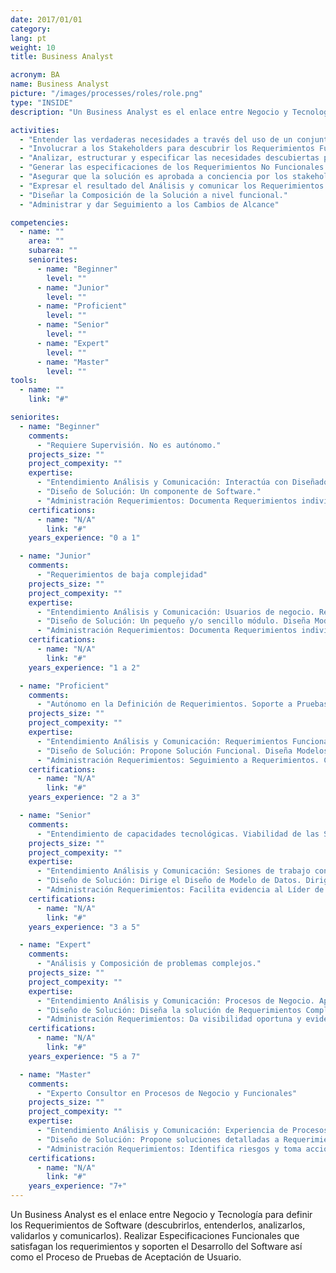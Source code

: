 ```yaml
---
date: 2017/01/01
category:
lang: pt
weight: 10
title: Business Analyst

acronym: BA
name: Business Analyst
picture: "/images/processes/roles/role.png"
type: "INSIDE"
description: "Un Business Analyst es el enlace entre Negocio y Tecnología para definir los Requerimientos de Software (descubrirlos, entenderlos, analizarlos, validarlos y comunicarlos). Realizar Especificaciones Funcionales que satisfagan los requerimientos y soporten el Desarrollo del Software así como el Proceso de Pruebas de Aceptación de Usuario."

activities:
  - "Entender las verdaderas necesidades a través del uso de un conjunto de técnicas"
  - "Involucrar a los Stakeholders para descubrir los Requerimientos Funcionales y No Funcionales (Seguridad, Disponibilidad, Escalabilidad, Desempeño, Mantenibilidad, entre otros) y lograr que estos sean completos, claros, correctos y consistentes."
  - "Analizar, estructurar y especificar las necesidades descubiertas para su posterior diseño e implementación de la solución."
  - "Generar las especificaciones de los Requerimientos No Funcionales (Seguridad, Disponibilidad, Escalabilidad, Desempeño, Mantenibilidad, entre otros), describiendo cualidades y restricciones a ser tomadas en cuenta para su implementación."
  - "Asegurar que la solución es aprobada a conciencia por los stakeholders, que cumple los objetivos planteados y que su implementación se llevará a cabo sin percances."
  - "Expresar el resultado del Análisis y comunicar los Requerimientos a los implementadores."
  - "Diseñar la Composición de la Solución a nivel funcional."
  - "Administrar y dar Seguimiento a los Cambios de Alcance"

competencies:
  - name: ""
    area: ""
    subarea: ""
    seniorites:
      - name: "Beginner"
        level: ""
      - name: "Junior"
        level: ""
      - name: "Proficient"
        level: ""
      - name: "Senior"
        level: ""
      - name: "Expert"
        level: ""
      - name: "Master"
        level: ""
tools:
  - name: ""
    link: "#"

seniorites:
  - name: "Beginner"
    comments:
      - "Requiere Supervisión. No es autónomo."
    projects_size: ""
    project_compexity: ""
    expertise:
      - "Entendimiento Análisis y Comunicación: Interactúa con Diseñadores, Programadores y Testers."
      - "Diseño de Solución: Un componente de Software."
      - "Administración Requerimientos: Documenta Requerimientos individuales."
    certifications:
      - name: "N/A"
        link: "#"
    years_experience: "0 a 1"

  - name: "Junior"
    comments:
      - "Requerimientos de baja complejidad"
    projects_size: ""
    project_compexity: ""
    expertise:
      - "Entendimiento Análisis y Comunicación: Usuarios de negocio. Requerimientos de un solo componente o un módulo."
      - "Diseño de Solución: Un pequeño y/o sencillo módulo. Diseña Modelos Simples de Datos."
      - "Administración Requerimientos: Documenta Requerimientos individuales. Seguimiento a cambios en el tiempo."
    certifications:
      - name: "N/A"
        link: "#"
    years_experience: "1 a 2"

  - name: "Proficient"
    comments:
      - "Autónomo en la Definición de Requerimientos. Soporte a Pruebas de Aceptación de Usuario."
    projects_size: ""
    project_compexity: ""
    expertise:
      - "Entendimiento Análisis y Comunicación: Requerimientos Funcionales y No Funcionales. Representantes del Negocio y Especialistas de TI."
      - "Diseño de Solución: Propone Solución Funcional. Diseña Modelos de Datos. Viabilidad Técnica Solución."
      - "Administración Requerimientos: Seguimiento a Requerimientos. Cambios de Alcance. Escalar problemas al Líder de Proyecto."
    certifications:
      - name: "N/A"
        link: "#"
    years_experience: "2 a 3"

  - name: "Senior"
    comments:
      - "Entendimiento de capacidades tecnológicas. Viabilidad de las Soluciones para grandes aplicaciones."
    projects_size: ""
    project_compexity: ""
    expertise:
      - "Entendimiento Análisis y Comunicación: Sesiones de trabajo con Usuarios, Sponsor Técnicos y de Negocio."
      - "Diseño de Solución: Dirige el Diseño de Modelo de Datos. Dirige el Patrón de Diseño de Pantallas de Usuario. Identifica capacidades tecnológicas y de implementación."
      - "Administración Requerimientos: Facilita evidencia al Líder de Proyecto de Cambios de Alcance para que se puedan dar Negociaciones exitosas en Costo y Calendario."
    certifications:
      - name: "N/A"
        link: "#"
    years_experience: "3 a 5"

  - name: "Expert"
    comments:
      - "Análisis y Composición de problemas complejos."
    projects_size: ""
    project_compexity: ""
    expertise:
      - "Entendimiento Análisis y Comunicación: Procesos de Negocio. Apoya Usuarios de Negocio a identificar Requerimientos y definir la Visión de la Solución."
      - "Diseño de Solución: Diseña la solución de Requerimientos Complejos y Grandes."
      - "Administración Requerimientos: Da visibilidad oportuna y evidente al Líder de Proyecto de Requerimientos Complejos y Alcance de la Solución. Sponsor del Proyecto autoriza sin problemas el Costo y el impacto en el Calendario."
    certifications:
      - name: "N/A"
        link: "#"
    years_experience: "5 a 7"

  - name: "Master"
    comments:
      - "Experto Consultor en Procesos de Negocio y Funcionales"
    projects_size: ""
    project_compexity: ""
    expertise:
      - "Entendimiento Análisis y Comunicación: Experiencia de Procesos en la Industria. Mejora los Requerimientos establecidos y el Concepto de la Solución."
      - "Diseño de Solución: Propone soluciones detalladas a Requerimientos de Alto Nivel tomando ventaja de la experiencia de proyectos previos."
      - "Administración Requerimientos: Identifica riesgos y toma acciones preventivas para los Requerimientos inestables."
    certifications:
      - name: "N/A"
        link: "#"
    years_experience: "7+"
---
```

Un Business Analyst es el enlace entre Negocio y Tecnología para definir los Requerimientos de Software (descubrirlos, entenderlos, analizarlos, validarlos y comunicarlos). Realizar Especificaciones Funcionales que satisfagan los requerimientos y soporten el Desarrollo del Software así como el Proceso de Pruebas de Aceptación de Usuario.
